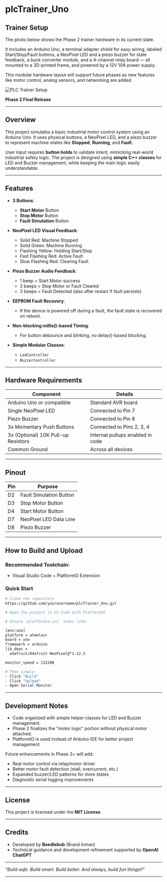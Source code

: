 # plcTrainer_Uno
## Trainer Setup

The photo below shows the Phase 2 trainer hardware in its current state.

It includes an Arduino Uno, a terminal adapter shield for easy wiring, labeled Start/Stop/Fault buttons, a NeoPixel LED and a piezo buzzer for state feedback, a buck converter module, and a 4-channel relay board — all mounted to a 3D-printed frame, and powered by a 12V 10A power supply.

This modular hardware layout will support future phases as new features like motor control, analog sensors, and networking are added.

![PLC Trainer Setup](docs/plcTrainer_setup.jpg)



**Phase 2 Final Release**

---

## Overview

This project simulates a basic industrial motor control system using an Arduino Uno.
It uses physical buttons, a NeoPixel LED, and a piezo buzzer to represent machine states like **Stopped**, **Running**, and **Fault**.

User input requires **button holds** to validate intent, mimicking real-world industrial safety logic.
The project is designed using **simple C++ classes** for LED and Buzzer management, while keeping the main logic easily understandable.

---

## Features

- **3 Buttons**:
  - **Start Motor** Button
  - **Stop Motor** Button
  - **Fault Simulation** Button

- **NeoPixel LED Visual Feedback**:
  - Solid Red: Machine Stopped
  - Solid Green: Machine Running
  - Flashing Yellow: Holding Start/Stop
  - Fast Flashing Red: Active Fault
  - Slow Flashing Red: Clearing Fault

- **Piezo Buzzer Audio Feedback**:
  - 1 beep = Start Motor success
  - 2 beeps = Stop Motor or Fault Cleared
  - 3 beeps = Fault Detected (also after restart if fault persists)

- **EEPROM Fault Recovery**:
  - If the device is powered off during a fault, the fault state is recovered on reboot.

- **Non-blocking millis()-based Timing**:
  - For button debounce and blinking, no delay()-based blocking.

- **Simple Modular Classes**:
  - `LedController`
  - `BuzzerController`

---

## Hardware Requirements

| Component                     | Details                          |
| ------------------------------ | -------------------------------- |
| Arduino Uno or compatible      | Standard AVR board               |
| Single NeoPixel LED            | Connected to Pin 7               |
| Piezo Buzzer                   | Connected to Pin 8               |
| 3x Momentary Push Buttons      | Connected to Pins 2, 3, 4        |
| 3x (Optional) 10K Pull-up Resistors | Internal pullups enabled in code |
| Common Ground                  | Across all devices               |

---

## Pinout

| Pin | Purpose                      |
| --- | ----------------------------- |
| D2  | Fault Simulation Button       |
| D3  | Stop Motor Button             |
| D4  | Start Motor Button            |
| D7  | NeoPixel LED Data Line        |
| D8  | Piezo Buzzer                  |


---

## How to Build and Upload

### Recommended Toolchain:
- Visual Studio Code + PlatformIO Extension

### Quick Start
```bash
# Clone the repository
https://github.com/yourusername/plcTrainer_Uno.git

# Open the project in VS Code with PlatformIO

# Ensure `platformio.ini` looks like:

[env:uno]
platform = atmelavr
board = uno
framework = arduino
lib_deps =
  adafruit/Adafruit NeoPixel@^1.12.5

monitor_speed = 115200

# Then simply:
- Click "Build"
- Click "Upload"
- Open Serial Monitor
```

---

## Development Notes

- Code organized with simple helper classes for LED and Buzzer management.
- Phase 2 finalizes the "motor logic" portion without physical motor attached.
- PlatformIO is used instead of Arduino IDE for better project management.

Future enhancements in Phase 3+ will add:
- Real motor control via relay/motor driver
- Better motor fault detection (stall, overcurrent, etc.)
- Expanded buzzer/LED patterns for more states
- Diagnostic serial logging improvements

---

## License

This project is licensed under the **MIT License**.

---

## Credits

- Developed by **Beedlebub** (Brand Inman)
- Technical guidance and development refinement supported by **OpenAI ChatGPT**

---

_"Build safe. Build smart. Build better. And always, build fun things!!"_

---

